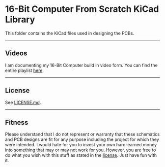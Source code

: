# 16-Bit Computer From Scratch KiCad Library

This folder contains the KiCad files used in designing the PCBs.


---

## Videos

I am documenting my 16-Bit Computer build in video form.  You can find the entire playlist [here](https://www.youtube.com/playlist?list=PLUF7WfBe0k3g9wpTtg41QP3jl5y8T1aGV).


---

## License

See [LICENSE.md](../LICENSE.md).


---

## Fitness

Please understand that I do not represent or warranty that these schematics and PCB designs are fit for any purpose including the project for which they were intended.  I would hate for you to invest your own hard-earned money into something that may or may not work for you.  However, you are free to do what you wish with this stuff as stated in the [license](../LICENSE.md).  Just have fun with it.


